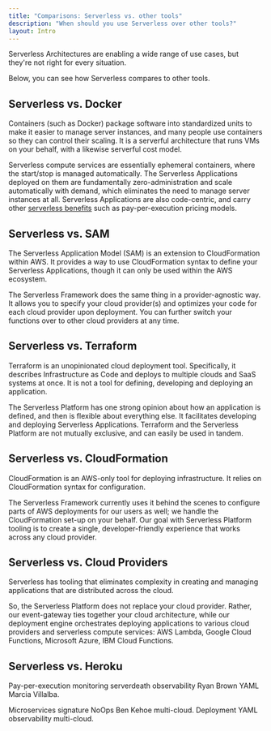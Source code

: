 ```yaml
---
title: "Comparisons: Serverless vs. other tools"
description: "When should you use Serverless over other tools?"
layout: Intro
---
```


Serverless Architectures are enabling a wide range of use cases, but they're not right for every situation.

Below, you can see how Serverless compares to other tools.

## Serverless vs. Docker

Containers (such as Docker) package software into standardized units to make it easier to manage server instances, and many people use containers so they can control their scaling. It is a serverful architecture that runs VMs on your behalf, with a likewise serverful cost model.

Serverless compute services are essentially ephemeral containers, where the start/stop is managed automatically. The Serverless Applications deployed on them are fundamentally zero-administration and scale automatically with demand, which eliminates the need to manage server instances at all. Serverless Applications are also code-centric, and carry other [serverless benefits](./#serverless-benefits) such as pay-per-execution pricing models.

<!-- TODO [more docker notes]
Still has strong OS administration and management responsibilities
Image is the unit of deployment
It helps compartmentalize the execution environment using cgroups
Shares system resources at the kernel level yet provides a feel of complete execution environment
Packages the execution environment along with the app and its dependencies nicely
Provides portability across hosts - Windows and Linux
Faster uptimes than VMs
Cheaper than VMs
Is not serverless because does not adhere to the 3 tenets:
Admin required, Cannot Auto-scale, Paying for idle time as container is up all the time

Lambda is nothing but ECS with:
ephemeral containers with start/stop managed automatically,
with instrumentation built-in, to meter and hence provide pay-per-execution,
using AWS managed pre-defined images per language runtime.
-->

## Serverless vs. SAM

The Serverless Application Model (SAM) is an extension to CloudFormation within AWS. It provides a way to use CloudFormation syntax to define your Serverless Applications, though it can only be used within the AWS ecosystem.

The Serverless Framework does the same thing in a provider-agnostic way. It allows you to specify your cloud provider(s) and optimizes your code for each cloud provider upon deployment. You can further switch your functions over to other cloud providers at any time.


## Serverless vs. Terraform

Terraform is an unopinionated cloud deployment tool. Specifically, it describes Infrastructure as Code and deploys to multiple clouds and SaaS systems at once. It is not a tool for defining, developing and deploying an application.

The Serverless Platform has one strong opinion about how an application is defined, and then is flexible about everything else. It facilitates developing and deploying Serverless Applications. Terraform and the Serverless Platform are not mutually exclusive, and can easily be used in tandem.


## Serverless vs. CloudFormation

CloudFormation is an AWS-only tool for deploying infrastructure. It relies on CloudFormation syntax for configuration.

The Serverless Framework currently uses it behind the scenes to configure parts of AWS deployments for our users as well; we handle the CloudFormation set-up on your behalf. Our goal with Serverless Platform tooling is to create a single, developer-friendly experience that works across any cloud provider.

<!-- TODO: [more CloudFormation notes]
CloudFormation main focus is on deploying infrastructure, and not focused on compute.
Using CloudFormation to deploy Serverless apps is a slow process. While we do currently depend on it, Serverless can be a lot faster if it focused on functions
CloudFormation is NOT provider agnostic and locks the users to AWS.
CloudFormation syntax is hard to reason around which causes the DX to suffer.
Using Cloudformation to deploy Serverless apps puts a hard requirement on the user to host his code on S3, which complicates the process. If Serverless focused on functions without depending on CloudFormation, this wouldn’t be a requirement.

-->

## Serverless vs. Cloud Providers

Serverless has tooling that eliminates complexity in creating and managing applications that are distributed across the cloud.

So, the Serverless Platform does not replace your cloud provider. Rather, our event-gateway ties together your cloud architecture, while our deployment engine orchestrates deploying applications to various cloud providers and serverless compute services: AWS Lambda, Google Cloud Functions, Microsoft Azure, IBM Cloud Functions.


## Serverless vs. Heroku

Pay-per-execution monitoring serverdeath observability Ryan Brown YAML Marcia Villalba.

Microservices signature NoOps Ben Kehoe multi-cloud. Deployment YAML observability multi-cloud. 

